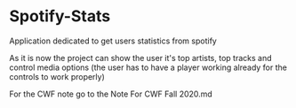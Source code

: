 # Spotify-Stats
Application dedicated to get users statistics from spotify

As it is now the project can show the user it's top artists, top tracks and control media options (the user has to have a player working already for the controls to work properly)

For the CWF note go to the Note For CWF Fall 2020.md
